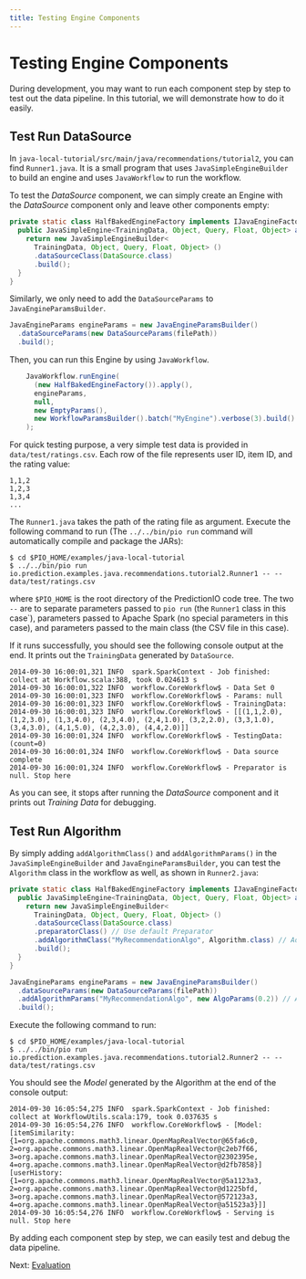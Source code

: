 ```yaml
---
title: Testing Engine Components
---
```


# Testing Engine Components

During development, you may want to run each component step by step to test out
the data pipeline. In this tutorial, we will demonstrate how to do it easily.

## Test Run DataSource

In `java-local-tutorial/src/main/java/recommendations/tutorial2`, you can find
`Runner1.java`. It is a small program that uses `JavaSimpleEngineBuilder` to
build an engine and uses `JavaWorkflow` to run the workflow.

To test the *DataSource* component, we can simply create an Engine with the
*DataSource* component only and leave other components empty:

```java
private static class HalfBakedEngineFactory implements IJavaEngineFactory {
  public JavaSimpleEngine<TrainingData, Object, Query, Float, Object> apply() {
    return new JavaSimpleEngineBuilder<
      TrainingData, Object, Query, Float, Object> ()
      .dataSourceClass(DataSource.class)
      .build();
  }
}
```
Similarly, we only need to add the `DataSourceParams` to
`JavaEngineParamsBuilder`.

```java
JavaEngineParams engineParams = new JavaEngineParamsBuilder()
  .dataSourceParams(new DataSourceParams(filePath))
  .build();
```

Then, you can run this Engine by using `JavaWorkflow`.

```java
    JavaWorkflow.runEngine(
      (new HalfBakedEngineFactory()).apply(),
      engineParams,
      null,
      new EmptyParams(),
      new WorkflowParamsBuilder().batch("MyEngine").verbose(3).build()
    );
```

For quick testing purpose, a very simple test data is provided in
`data/test/ratings.csv`. Each row of the file represents user ID, item ID, and
the rating value:

```
1,1,2
1,2,3
1,3,4
...
```

The `Runner1.java` takes the path of the rating file as argument. Execute the
following command to run (The `../../bin/pio run` command will automatically
compile and package the JARs):

```
$ cd $PIO_HOME/examples/java-local-tutorial
$ ../../bin/pio run io.prediction.examples.java.recommendations.tutorial2.Runner1 -- -- data/test/ratings.csv
```
where `$PIO_HOME` is the root directory of the PredictionIO code tree. The two
`--` are to separate parameters passed to `pio run` (the `Runner1` class in this
case`), parameters passed to Apache Spark (no special parameters in this case),
and parameters passed to the main class (the CSV file in this case).

If it runs successfully, you should see the following console output at the end.
It prints out the `TrainingData` generated by `DataSource`.

```
2014-09-30 16:00:01,321 INFO  spark.SparkContext - Job finished: collect at Workflow.scala:388, took 0.024613 s
2014-09-30 16:00:01,322 INFO  workflow.CoreWorkflow$ - Data Set 0
2014-09-30 16:00:01,323 INFO  workflow.CoreWorkflow$ - Params: null
2014-09-30 16:00:01,323 INFO  workflow.CoreWorkflow$ - TrainingData:
2014-09-30 16:00:01,323 INFO  workflow.CoreWorkflow$ - [[(1,1,2.0), (1,2,3.0), (1,3,4.0), (2,3,4.0), (2,4,1.0), (3,2,2.0), (3,3,1.0), (3,4,3.0), (4,1,5.0), (4,2,3.0), (4,4,2.0)]]
2014-09-30 16:00:01,324 INFO  workflow.CoreWorkflow$ - TestingData: (count=0)
2014-09-30 16:00:01,324 INFO  workflow.CoreWorkflow$ - Data source complete
2014-09-30 16:00:01,324 INFO  workflow.CoreWorkflow$ - Preparator is null. Stop here
```

As you can see, it stops after running the *DataSource* component and it prints
out *Training Data* for debugging.

## Test Run Algorithm

By simply adding `addAlgorithmClass()` and `addAlgorithmParams()` in the
`JavaSimpleEngineBuilder` and `JavaEngineParamsBuilder`, you can test the
`Algorithm` class in the workflow as well, as shown in `Runner2.java`:

```java
private static class HalfBakedEngineFactory implements IJavaEngineFactory {
  public JavaSimpleEngine<TrainingData, Object, Query, Float, Object> apply() {
    return new JavaSimpleEngineBuilder<
      TrainingData, Object, Query, Float, Object> ()
      .dataSourceClass(DataSource.class)
      .preparatorClass() // Use default Preparator
      .addAlgorithmClass("MyRecommendationAlgo", Algorithm.class) // Add Algorithm
      .build();
  }
}
```

```java
JavaEngineParams engineParams = new JavaEngineParamsBuilder()
  .dataSourceParams(new DataSourceParams(filePath))
  .addAlgorithmParams("MyRecommendationAlgo", new AlgoParams(0.2)) // Add Algorithm Params
  .build();
```

Execute the following command to run:

```
$ cd $PIO_HOME/examples/java-local-tutorial
$ ../../bin/pio run io.prediction.examples.java.recommendations.tutorial2.Runner2 -- -- data/test/ratings.csv
```

You should see the *Model* generated by the Algorithm at the end of the console
output:

```
2014-09-30 16:05:54,275 INFO  spark.SparkContext - Job finished: collect at WorkflowUtils.scala:179, took 0.037635 s
2014-09-30 16:05:54,276 INFO  workflow.CoreWorkflow$ - [Model: [itemSimilarity: {1=org.apache.commons.math3.linear.OpenMapRealVector@65fa6c0, 2=org.apache.commons.math3.linear.OpenMapRealVector@c2eb7f66, 3=org.apache.commons.math3.linear.OpenMapRealVector@2302395e, 4=org.apache.commons.math3.linear.OpenMapRealVector@d2fb7858}]
[userHistory: {1=org.apache.commons.math3.linear.OpenMapRealVector@5a1123a3, 2=org.apache.commons.math3.linear.OpenMapRealVector@d1225bfd, 3=org.apache.commons.math3.linear.OpenMapRealVector@572123a3, 4=org.apache.commons.math3.linear.OpenMapRealVector@a51523a3}]]
2014-09-30 16:05:54,276 INFO  workflow.CoreWorkflow$ - Serving is null. Stop here
```

By adding each component step by step, we can easily test and debug the data
pipeline.

Next: [Evaluation](evaluation.html)
